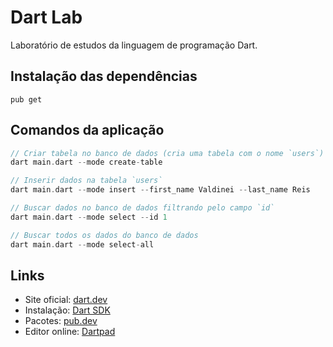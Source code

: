 # Dart Lab

Laboratório de estudos da linguagem de programação Dart.

## Instalação das dependências

```
pub get
```

## Comandos da aplicação

```dart
// Criar tabela no banco de dados (cria uma tabela com o nome `users`)
dart main.dart --mode create-table

// Inserir dados na tabela `users`
dart main.dart --mode insert --first_name Valdinei --last_name Reis

// Buscar dados no banco de dados filtrando pelo campo `id`
dart main.dart --mode select --id 1

// Buscar todos os dados do banco de dados
dart main.dart --mode select-all
```

## Links

-   Site oficial: [dart.dev](https://dart.dev/)
-   Instalação: [Dart SDK](https://dart.dev/get-dart)
-   Pacotes: [pub.dev](https://pub.dev/)
-   Editor online: [Dartpad](https://dartpad.dev/)
